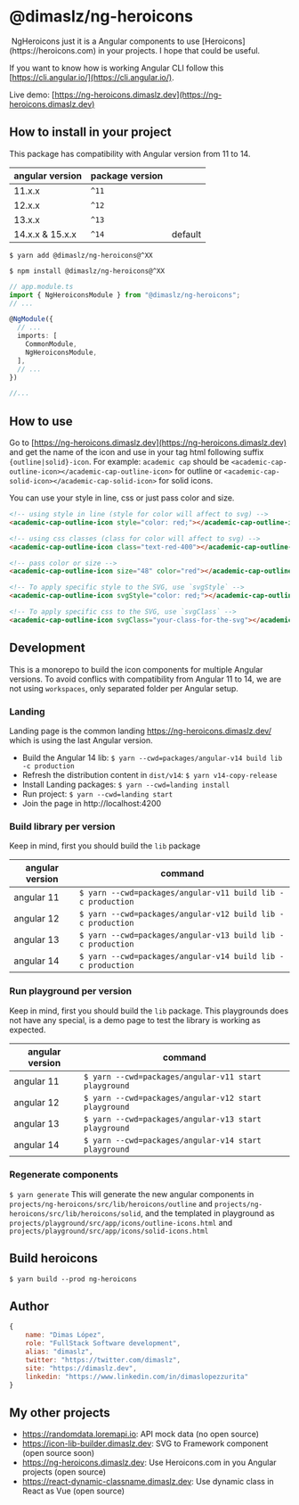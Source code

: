 # @dimaslz/ng-heroicons
<img src='https://track.dimaslz.dev/track?name=github&url=https://ng-heroicons.dimaslz.dev&domain=ng-heroicons.dimaslz.dev&props={"readme":"main"}' width="0px" height="0px" />
NgHeroicons just it is a Angular components to use [Heroicons](https://heroicons.com) in your projects. I hope that could be useful.

If you want to know how is working Angular CLI follow this [https://cli.angular.io/](https://cli.angular.io/).

Live demo: [https://ng-heroicons.dimaslz.dev](https://ng-heroicons.dimaslz.dev)

## How to install in your project
This package has compatibility with Angular version from 11 to 14.

| angular version | package version ||
|-|-|-|
| 11.x.x | `^11` ||
| 12.x.x | `^12` ||
| 13.x.x | `^13` ||
| 14.x.x & 15.x.x | `^14` | default |

`$ yarn add @dimaslz/ng-heroicons@^XX`

`$ npm install @dimaslz/ng-heroicons@^XX`


```ts
// app.module.ts
import { NgHeroiconsModule } from "@dimaslz/ng-heroicons";
// ...

@NgModule({
  // ...
  imports: [
    CommonModule,
    NgHeroiconsModule,
  ],
  // ...
})

//...
```

## How to use
Go to [https://ng-heroicons.dimaslz.dev](https://ng-heroicons.dimaslz.dev) and get the name of the icon and use in your tag html following suffix `{outline|solid}-icon`. For example: `academic cap` should be `<academic-cap-outline-icon></academic-cap-outline-icon>` for outline or `<academic-cap-solid-icon></academic-cap-solid-icon>` for solid icons.

You can use your style in line, css or just pass color and size.
```html
<!-- using style in line (style for color will affect to svg) -->
<academic-cap-outline-icon style="color: red;"></academic-cap-outline-icon>

<!-- using css classes (class for color will affect to svg) -->
<academic-cap-outline-icon class="text-red-400"></academic-cap-outline-icon>

<!-- pass color or size -->
<academic-cap-outline-icon size="48" color="red"></academic-cap-outline-icon>

<!-- To apply specific style to the SVG, use `svgStyle` -->
<academic-cap-outline-icon svgStyle="color: red;"></academic-cap-outline-icon>

<!-- To apply specific css to the SVG, use `svgClass` -->
<academic-cap-outline-icon svgClass="your-class-for-the-svg"></academic-cap-outline-icon>
```

## Development
This is a monorepo to build the icon components for multiple Angular versions. To avoid conflics with compatibility from Angular 11 to 14, we are not using `workspaces`, only separated folder per Angular setup.

### Landing
Landing page is the common landing https://ng-heroicons.dimaslz.dev/ which is using the last Angular version.

- Build the Angular 14 lib: `$ yarn --cwd=packages/angular-v14 build lib -c production`
- Refresh the distribution content in `dist/v14`: `$ yarn v14-copy-release`
- Install Landing packages: `$ yarn --cwd=landing install`
- Run project: `$ yarn --cwd=landing start`
- Join the page in http://localhost:4200

### Build library per version
Keep in mind, first you should build the `lib` package

| angular version | command |
|-|-|
| angular 11 | `$ yarn --cwd=packages/angular-v11 build lib -c production` |
| angular 12 | `$ yarn --cwd=packages/angular-v12 build lib -c production` |
| angular 13 | `$ yarn --cwd=packages/angular-v13 build lib -c production` |
| angular 14 | `$ yarn --cwd=packages/angular-v14 build lib -c production` |

### Run playground per version
Keep in mind, first you should build the `lib` package. This playgrounds does not have any special, is a demo page to test the library is working as expected.

| angular version | command |
|-|-|
| angular 11 | `$ yarn --cwd=packages/angular-v11 start playground` |
| angular 12 | `$ yarn --cwd=packages/angular-v12 start playground` |
| angular 13 | `$ yarn --cwd=packages/angular-v13 start playground` |
| angular 14 | `$ yarn --cwd=packages/angular-v14 start playground` |

### Regenerate components
`$ yarn generate` This will generate the new angular components in `projects/ng-heroicons/src/lib/heroicons/outline` and `projects/ng-heroicons/src/lib/heroicons/solid`, and the templated in playground as `projects/playground/src/app/icons/outline-icons.html` and `projects/playground/src/app/icons/solid-icons.html`

## Build heroicons
`$ yarn build --prod ng-heroicons`

## Author
```js
{
	name: "Dimas López",
	role: "FullStack Software development",
	alias: "dimaslz",
	twitter: "https://twitter.com/dimaslz",
	site: "https://dimaslz.dev",
	linkedin: "https://www.linkedin.com/in/dimaslopezzurita"
}
```

## My other projects
- https://randomdata.loremapi.io: API mock data (no open source)
- https://icon-lib-builder.dimaslz.dev: SVG to Framework component (open source soon)
- https://ng-heroicons.dimaslz.dev: Use Heroicons.com in you Angular projects (open source)
- https://react-dynamic-classname.dimaslz.dev: Use dynamic class in React as Vue (open source)